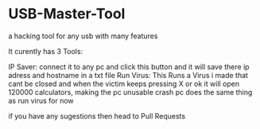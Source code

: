 # USB-Master-Tool
a hacking tool for any usb with many features

It curently has 3 Tools:

IP Saver: connect it to any pc and click this button and it will save there ip adress and hostname in a txt file
Run Virus: This Runs a Virus i made that cant be closed and when the victim keeps pressing X or ok it will open 120000 calculators, making the pc unusable
crash pc does the same thing as run virus for now

if you have any sugestions then head to Pull Requests
